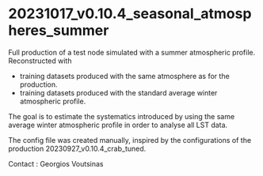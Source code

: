 # 20231017_v0.10.4_seasonal_atmospheres_summer

Full production of a test node simulated with a summer atmospheric profile. 
Reconstructed with 
 - training datasets produced with the same atmosphere as for the production.
 - training datasets produced with the standard average winter atmospheric profile.

The goal is to estimate the systematics introduced by using the same average winter atmospheric profile 
in order to analyse all LST data.

The config file was created manually, inspired by the configurations of the production 20230927_v0.10.4_crab_tuned.

Contact : Georgios Voutsinas


